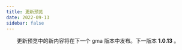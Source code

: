 ```yaml
---
title: 更新预览
date: 2022-09-13
sidebar: false
---
```


&emsp;　更新预览中的新内容将在下一个 gma 版本中发布。下一版本 **1.0.13** 。

